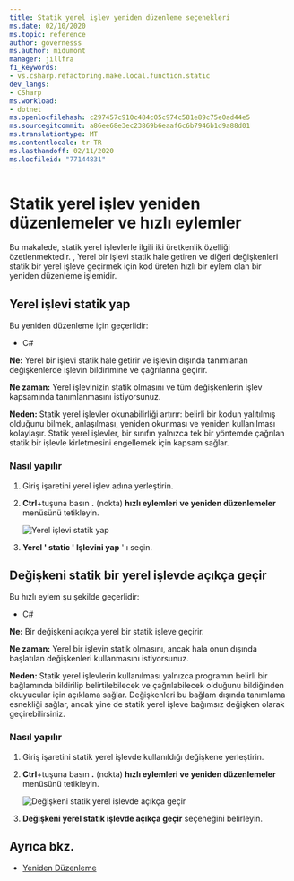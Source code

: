```yaml
---
title: Statik yerel işlev yeniden düzenleme seçenekleri
ms.date: 02/10/2020
ms.topic: reference
author: governesss
ms.author: midumont
manager: jillfra
f1_keywords:
- vs.csharp.refactoring.make.local.function.static
dev_langs:
- CSharp
ms.workload:
- dotnet
ms.openlocfilehash: c297457c910c484c05c974c581e89c75e0ad44e5
ms.sourcegitcommit: a86ee68e3ec23869b6eaaf6c6b7946b1d9a88d01
ms.translationtype: MT
ms.contentlocale: tr-TR
ms.lasthandoff: 02/11/2020
ms.locfileid: "77144831"
---
```

# <a name="static-local-function-refactorings-and-quick-actions"></a>Statik yerel işlev yeniden düzenlemeler ve hızlı eylemler

Bu makalede, statik yerel işlevlerle ilgili iki üretkenlik özelliği özetlenmektedir. , Yerel bir işlevi statik hale getiren ve diğeri değişkenleri statik bir yerel işleve geçirmek için kod üreten hızlı bir eylem olan bir yeniden düzenleme işlemidir.

## <a name="make-local-function-static"></a>Yerel işlevi statik yap

Bu yeniden düzenleme için geçerlidir:

- C#

**Ne:** Yerel bir işlevi statik hale getirir ve işlevin dışında tanımlanan değişkenlerde işlevin bildirimine ve çağrılarına geçirir.

**Ne zaman:** Yerel işlevinizin statik olmasını ve tüm değişkenlerin işlev kapsamında tanımlanmasını istiyorsunuz.

**Neden:** Statik yerel işlevler okunabilirliği artırır: belirli bir kodun yalıtılmış olduğunu bilmek, anlaşılması, yeniden okunması ve yeniden kullanılması kolaylaşır. Statik yerel işlevler, bir sınıfın yalnızca tek bir yöntemde çağrılan statik bir işlevle kirletmesini engellemek için kapsam sağlar.

### <a name="how-to"></a>Nasıl yapılır

1. Giriş işaretini yerel işlev adına yerleştirin.

2. **Ctrl**+tuşuna basın **.** (nokta) **hızlı eylemleri ve yeniden düzenlemeler** menüsünü tetikleyin.

   ![Yerel işlevi statik yap](media/make-local-function-static.png)

3. **Yerel ' static ' Işlevini yap** ' ı seçin.

## <a name="pass-variable-explicitly-in-a-static-local-function"></a>Değişkeni statik bir yerel işlevde açıkça geçir

Bu hızlı eylem şu şekilde geçerlidir:

- C#

**Ne:** Bir değişkeni açıkça yerel bir statik işleve geçirir.

**Ne zaman:** Yerel bir işlevin statik olmasını, ancak hala onun dışında başlatılan değişkenleri kullanmasını istiyorsunuz.

**Neden:** Statik yerel işlevlerin kullanılması yalnızca programın belirli bir bağlamında bildirilip belirtilebilecek ve çağrılabilecek olduğunu bildiğinden okuyucular için açıklama sağlar. Değişkenleri bu bağlam dışında tanımlama esnekliği sağlar, ancak yine de statik yerel işleve bağımsız değişken olarak geçirebilirsiniz.

### <a name="how-to"></a>Nasıl yapılır

1. Giriş işaretini statik yerel işlevde kullanıldığı değişkene yerleştirin.

2. **Ctrl**+tuşuna basın **.** (nokta) **hızlı eylemleri ve yeniden düzenlemeler** menüsünü tetikleyin.

   ![Değişkeni statik yerel işlevde açıkça geçir](media/pass-variable-explicitly-static-local-function.png)

3. **Değişkeni yerel statik işlevde açıkça geçir** seçeneğini belirleyin.

## <a name="see-also"></a>Ayrıca bkz.

- [Yeniden Düzenleme](../refactoring-in-visual-studio.md)